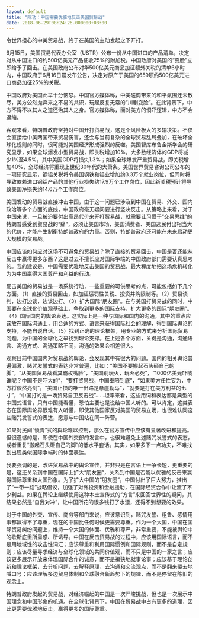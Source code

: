 ```yaml
---
layout: default
title: "陈功：中国需要优雅地反击美国贸易战"
date: 2018-06-29T08:24:26.000000+08:00
---
```


令世界担心的中美贸易战，终于在美国的主动发起之下开打。

6月15日，美国贸易代表办公室（USTR）公布一份从中国进口的产品清单，决定对从中国进口的约500亿美元产品征收25%的附加税。中国政府对美国的“变脸”立即给予了回击。在美国政府公布对华500亿美元商品加征额外关税的清单6小时内，中国政府于6月16日晨发布公告，决定对原产于美国的659项约500亿美元进口商品加征25%的关税。

中国政府对美国此举十分恼怒。中国官方媒体称，中美磋商带来的和平氛围还未散尽，美方公然抛弃来之不易的共识，玩起反复无常的“川剧变脸”。在此背景下，中方不得不以其人之道还治其人之身。官方媒体称，面对美方的恫吓逻辑，中方不会退缩。

客观来看，特朗普政府坚持对中国开打贸易战，这是个风险极大的多输决策。不仅会直接给中美两国带来贸易伤害，还会与当前复杂的全球贸易乱局叠加，在破坏全球化规则的同时，很可能对美国经济形成强烈的反噬。美国智库布鲁金斯学会的研究显示，如果全球爆发小型贸易战，即关税增加10%，大多数经济体的GDP将减少1%至4.5%，其中美国GDP将损失1.3%；如果全球爆发严重贸易战，即关税增加40%，全球经济将重现上世纪30年代的大萧条。美国世界贸易咨询公司公布的一项研究显示，钢铝关税将令美国钢铁和铝业增加约3.3万个就业岗位，但同时将导致依赖进口钢铝产品的其他行业损失约17.9万个工作岗位，因此新关税预计将导致美国净损失约14.6万个工作岗位。

美国发动的贸易战直接冲击中国，由于这一问题已涉及到中国在贸易、外交、国内政治等多个方面的底线，中国政府毫无疑问要进行坚决反击。从策略上来看，对于中国来说，一旦被迫要付出高昂代价来开打贸易战，就需要让习惯于“交易思维”的特朗普感受到贸易战的“痛”，必须让美国市场、美国消费者、美国选民付出相当大的代价，才能产生制衡特朗普政府的力量。否则，特朗普政府还可能在未来启动更大规模的贸易战。

中国应该如何应对这场不可避免的贸易战？除了直接的贸易回击，中国是否还能从反击中赢得更多东西？这是过去不擅长应对国际争端的中国政府部门需要认真思考的。我的建议是，中国需要优雅地反击美国的贸易战，最大程度地把这场危机转化为为中国赢得大国尊严和利益的行动。

反击美国的贸易战是一场系统行动，一些重要的可供思考的点，可能包括如下几个方面。（1）直接的贸易回击，如加征惩罚性关税、投资并购限制等。（2）贸易谈判，边打边谈，边谈边打。（3）扩大国际“朋友圈”。在与美国打贸易战的同时，中国要在全球化价值观基础上，争取到更多的国际支持，扩大更多的国际“朋友圈”。（4）国际国内的舆论表达。这实际上是一种与国际和国内的沟通，其中的重点应该放在国际沟通上，用合适的方式、语言来获得国际社会的理解，得到国际舆论的支持，不能自说自话。（5）找到正确的理论框架，用专业的方式来分析国际贸易问题，为中国的全球化之举找到理论支撑。在上述各个方面，关键是沟通，沟通语言、沟通方式、沟通策略不同，沟通的效果会相差很大。

观察目前中国国内对贸易战的舆论，会发现其中有很大的问题。国内的相关舆论普遍偏激，赌咒发誓式的表达非常普遍，比如：“美国不要搬起石头砸自己的脚”，“从美国贸易战看其霸权嘴脸”，“美国别玩火，玩火必死”，“1000亿美元吓唬谁呢？中国不是吓大的”，“要打贸易战，中国奉陪到底”，“如果美方任性妄为，中方将依然亮剑”，“美国止损的唯一出路是悬崖勒马”，“就要是打在美方利益的七寸”，“中国打的是一场贸易自卫反击战”……坦率来看，这些用词和表达都是典型的中国式语言，只有中国能看懂，恐怕主要也是说给中国人听的。可以肯定，这类表态在国际舆论界很难有人听懂，即使其他国家反对美国的贸易立场，也很难认同这些赌咒发誓式的表达，愿意与中国站在同一阵营。

如果对民间“愤青”式的舆论难以控制，那么在官方宣传中应该有显著改进和提高。但很遗憾的是，即使在中国外交部的发言中，也很难避免上述赌咒发誓式的表态，或者重复“搬起石头砸自己的脚”的低水平套话。其实，如果多下一点功夫，不难找到出现类似国际争端时的体面表达。

我要强调的是，改进贸易战中的舆论宣传，并非只是在言语上一争长短，更重要的是，这还关系到中国在国际上扩大“朋友圈”，关系到中国是否能以优雅的反击来赢得国际尊重和大国形象。为了扩大中国的“朋友圈”，中国付出了巨大努力，推出了“一带一路”战略倡议，加强了对外投资和金融援助，在国际经贸合作中让渡了不少利益。如果在舆论上继续使用这种本土宣传式的“方言”来回答世界性的疑问，其结果必然是“自我对冲”，让中国所花的很多钱打了水漂，还得不到想要的效果。

对于中国的外交、宣传、商务等部门来说，应该意识到，赌咒发誓、粗鲁、感情用事都赢得不了尊重，现在的中国比任何时候更需要尊重。作为一个大国，中国在国际贸易纠纷问题上，维持一个大国的体面、优雅和尊严，非常重要，不能被舆论中的歇斯底里所蛊惑、所诱导。中国在反击贸易战的过程中，应该用国际语言，而不是用地域性的攻击性词汇；应该尊重和利用国际惯例和国际规则，而不是自定规则；应该尽量寻求经济与全球化领域的共同价值观，而不只是中国的一家之言；应该更多展示开放来体现国际合作的诚意，而不是褊狭地就事论事；应该基于理论创新和理论框架，去分析问题，去解释原理，去沟通和交流观点，而不是翻来覆去地喊口号；应该理解多边贸易体制和全球融合新趋势下的规律，而不是停留在陈旧的观念上。

特朗普政府发起的贸易战，对经济崛起的中国是一次严峻挑战，但也是一次展示中国理念和中国形象的机遇。在全球化背景下，中国在贸易战中占有更多的道理，因此更需要优雅地反击，赢得更多的国际尊重。

